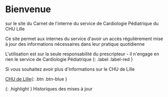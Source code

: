 # Bienvenue 
sur le site du Carnet de l'interne
du service de Cardiologie Pédiatrique du CHU Lille

Ce site permet aux internes du service d'avoir un accès régulièrement mise à jour
des informations nécessaires dans leur pratique quotidienne

L'utilisation est sur la seule responsabilité du prescripteur - il n'engage en rien le service de Cardiologie Pédiatrique {: .label .label-red }

Si vous souhaitez avoir plus d'informations sur le CHU de Lille

[CHU de Lille](http://www.chu-lille.fr/){: .btn .btn-blue }


{: .highlight }
Historiques des mises à jour


